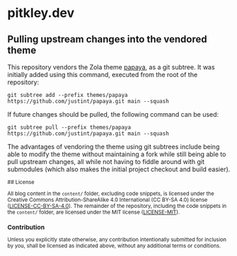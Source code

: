 # pitkley.dev

## Pulling upstream changes into the vendored theme

This repository vendors the Zola theme [papaya](https://github.com/justint/papaya), as a git subtree.
It was initially added using this command, executed from the root of the repository:

```shell
git subtree add --prefix themes/papaya https://github.com/justint/papaya.git main --squash
```

If future changes should be pulled, the following command can be used:

```shell
git subtree pull --prefix themes/papaya https://github.com/justint/papaya.git main --squash
```

The advantages of vendoring the theme using git subtrees include being able to modify the theme without maintaining a fork while still being able to pull upstream changes, all while not having to fiddle around with git submodules (which also makes the initial project checkout and build easier).

<sup>
## <a name="license"></a> License

All blog content in the `content/` folder, excluding code snippets, is licensed under the Creative Commons Attribution-ShareAlike 4.0 International (CC BY-SA 4.0) license ([LICENSE-CC-BY-SA-4.0](LICENSE-CC-BY-SA-4.0)).
The remainder of the repository, including the code snippets in the `content/` folder, are licensed under the MIT license ([LICENSE-MIT](LICENSE-MIT)).

### <a name="license-contribution"></a> Contribution

Unless you explicitly state otherwise, any contribution intentionally submitted for inclusion by you, shall be licensed as indicated above, without any additional terms or conditions.
</sup>

